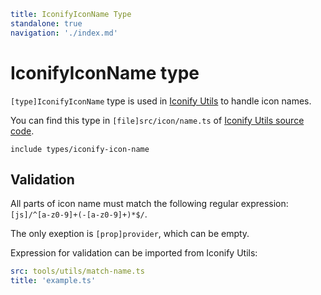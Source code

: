 ```yaml
title: IconifyIconName Type
standalone: true
navigation: './index.md'
```

# IconifyIconName type

`[type]IconifyIconName` type is used in [Iconify Utils](./index.md) to handle icon names.

You can find this type in `[file]src/icon/name.ts` of [Iconify Utils source code](https://github.com/iconify/iconify/tree/master/packages/utils).

`include types/iconify-icon-name`

## Validation

All parts of icon name must match the following regular expression: `[js]/^[a-z0-9]+(-[a-z0-9]+)*$/`.

The only exeption is `[prop]provider`, which can be empty.

Expression for validation can be imported from Iconify Utils:

```yaml
src: tools/utils/match-name.ts
title: 'example.ts'
```
